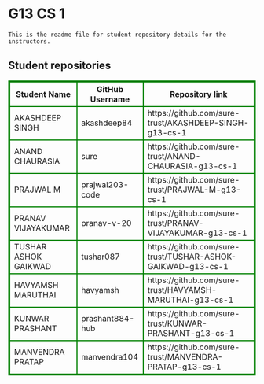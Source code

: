# G13 CS 1
    This is the readme file for student repository details for the instructors.
## Student repositories 
<table style="border : 2px solid green; width:100%;">
<tr >
<th style="border : 2px solid green;">Student Name</th>
<th style="border : 2px solid green;">GitHub Username</th>
<th style="border : 2px solid green;">Repository link</th>
</tr>
<tr style="border : 2px solid green;">
<td style="border : 2px solid green;">AKASHDEEP SINGH</td> 

<td style="border : 2px solid green;">akashdeep84</td> 

<td style="border : 2px solid green;">https://github.com/sure-trust/AKASHDEEP-SINGH-g13-cs-1</td> 
</tr>

<tr style="border : 2px solid green;">
<td style="border : 2px solid green;">ANAND CHAURASIA</td> 

<td style="border : 2px solid green;">sure</td> 

<td style="border : 2px solid green;">https://github.com/sure-trust/ANAND-CHAURASIA-g13-cs-1</td> 
</tr>

<tr style="border : 2px solid green;">
<td style="border : 2px solid green;">PRAJWAL M</td> 

<td style="border : 2px solid green;">prajwal203-code</td> 

<td style="border : 2px solid green;">https://github.com/sure-trust/PRAJWAL-M-g13-cs-1</td> 
</tr>

<tr style="border : 2px solid green;">
<td style="border : 2px solid green;">PRANAV VIJAYAKUMAR</td> 

<td style="border : 2px solid green;">pranav-v-20</td> 

<td style="border : 2px solid green;">https://github.com/sure-trust/PRANAV-VIJAYAKUMAR-g13-cs-1</td> 
</tr>

<tr style="border : 2px solid green;">
<td style="border : 2px solid green;">TUSHAR ASHOK GAIKWAD</td> 

<td style="border : 2px solid green;">tushar087</td> 

<td style="border : 2px solid green;">https://github.com/sure-trust/TUSHAR-ASHOK-GAIKWAD-g13-cs-1</td> 
</tr>

<tr style="border : 2px solid green;">
<td style="border : 2px solid green;">HAVYAMSH MARUTHAI</td> 

<td style="border : 2px solid green;">havyamsh</td> 

<td style="border : 2px solid green;">https://github.com/sure-trust/HAVYAMSH-MARUTHAI-g13-cs-1</td> 
</tr>

<tr style="border : 2px solid green;">
<td style="border : 2px solid green;">KUNWAR PRASHANT</td> 

<td style="border : 2px solid green;">prashant884-hub</td> 

<td style="border : 2px solid green;">https://github.com/sure-trust/KUNWAR-PRASHANT-g13-cs-1</td> 
</tr>

<tr style="border : 2px solid green;">
<td style="border : 2px solid green;">MANVENDRA PRATAP</td> 

<td style="border : 2px solid green;">manvendra104</td> 

<td style="border : 2px solid green;">https://github.com/sure-trust/MANVENDRA-PRATAP-g13-cs-1</td> 
</tr>
